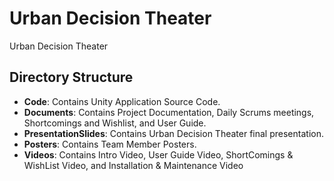 # Urban Decision Theater
Urban Decision Theater

## Directory Structure
* **Code**:                          Contains Unity Application Source Code.
* **Documents**:                     Contains Project Documentation, Daily Scrums meetings, Shortcomings and Wishlist, and User Guide.
* **PresentationSlides**:       Contains Urban Decision Theater final presentation.
* **Posters**:                       Contains Team Member Posters.
* **Videos**:                        Contains Intro Video, User Guide Video, ShortComings & WishList Video, and Installation & Maintenance Video